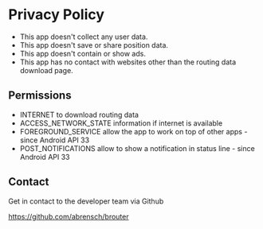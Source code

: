 # Privacy Policy

* This app doesn't collect any user data.
* This app doesn't save or share position data.
* This app doesn't contain or show ads.
* This app has no contact with websites other than the routing data download page.


## Permissions

* INTERNET to download routing data
* ACCESS_NETWORK_STATE information if internet is available
* FOREGROUND_SERVICE allow the app to work on top of other apps - since Android API 33
* POST_NOTIFICATIONS allow to show a notification in status line - since Android API 33


## Contact

Get in contact to the developer team via Github

https://github.com/abrensch/brouter

